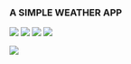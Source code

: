 ### A SIMPLE WEATHER APP 

<img src="https://img.shields.io/badge/platform-ios%7Candroid-green"/> <img src="https://img.shields.io/badge/framework-react%20native-blue"/> <img src="https://img.shields.io/github/package-json/dependency-version/AbGhost-cyber/react-native-weather-app/expo?label=Expo%20Version"/> <img src="https://img.shields.io/badge/language-javascript-lightblue"/>

<img src="https://github.com/AbGhost-cyber/react-native-weather-app/blob/master/screenshots/"/>
